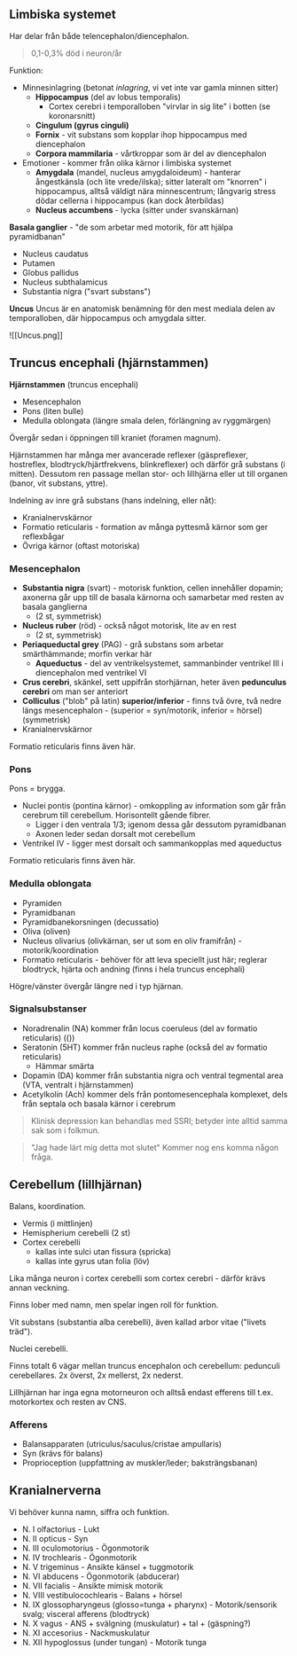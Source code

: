 ## Limbiska systemet
Har delar från både telencephalon/diencephalon.

> 0,1-0,3% död i neuron/år

Funktion:
- Minnesinlagring (betonat *inlagring*, vi vet inte var gamla minnen sitter)
	- **Hippocampus** (del av lobus temporalis)
		- Cortex cerebri i temporalloben "virvlar in sig lite" i botten (se koronarsnitt)
	- **Cingulum (gyrus cinguli)**
	- **Fornix** - vit substans som kopplar ihop hippocampus med diencephalon
	- **Corpora mammilaria** - vårtkroppar som är del av diencephalon
- Emotioner - kommer från olika kärnor i limbiska systemet
	- **Amygdala** (mandel, nucleus amygdaloideum) - hanterar ångestkänsla (och lite vrede/ilska); sitter lateralt om "knorren" i hippocampus, alltså väldigt nära minnescentrum; långvarig stress dödar cellerna i hippocampus (kan dock återbildas)
	- **Nucleus accumbens** - lycka (sitter under svanskärnan)

**Basala ganglier** - "de som arbetar med motorik, för att hjälpa pyramidbanan"
- Nucleus caudatus
- Putamen
- Globus pallidus
- Nucleus subthalamicus
- Substantia nigra ("svart substans")

**Uncus**
Uncus är en anatomisk benämning för den mest mediala delen av temporalloben, där hippocampus och amygdala sitter.

![[Uncus.png]]
## Truncus encephali (hjärnstammen)
**Hjärnstammen** (truncus encephali)
- Mesencephalon
- Pons (liten bulle)
- Medulla oblongata (längre smala delen, förlängning av ryggmärgen)

Övergår sedan i öppningen till kraniet (foramen magnum).

Hjärnstammen har många mer avancerade reflexer (gäspreflexer, hostreflex, blodtryck/hjärtfrekvens, blinkreflexer) och därför grå substans (i mitten). Dessutom ren passage mellan stor- och lillhjärna eller ut till organen (banor, vit substans, yttre).

Indelning av inre grå substans (hans indelning, eller nåt):
- Kranialnervskärnor
- Formatio reticularis - formation av många pyttesmå kärnor som ger reflexbågar
- Övriga kärnor (oftast motoriska)
### Mesencephalon
- **Substantia nigra** (svart) - motorisk funktion, cellen innehåller dopamin; axonerna går upp till de basala kärnorna och samarbetar med resten av basala ganglierna
	- (2 st, symmetrisk)
- **Nucleus ruber** (röd) - också något motorisk, lite av en rest
	- (2 st, symmetrisk)
- **Periaqueductal grey** (PAG) - grå substans som arbetar smärthämmande; morfin verkar här
	- **Aqueductus** - del av ventrikelsystemet, sammanbinder ventrikel III i diencephalon med ventrikel VI
- **Crus cerebri**, skänkel, sett uppifrån storhjärnan, heter även **pedunculus cerebri** om man ser anteriort
- **Colliculus** ("blob" på latin) **superior/inferior** - finns två övre, två nedre längs mesencephalon - (superior = syn/motorik, inferior = hörsel) (symmetrisk)
- Kranialnervskärnor

Formatio reticularis finns även här.

### Pons
Pons = brygga.
- Nuclei pontis (pontina kärnor) - omkoppling av information som går från cerebrum till cerebellum. Horisontellt gående fibrer.
	- Ligger i den ventrala 1/3; igenom dessa går dessutom pyramidbanan
	- Axonen leder sedan dorsalt mot cerebellum
- Ventrikel IV - ligger mest dorsalt och sammankopplas med aqueductus

Formatio reticularis finns även här.
### Medulla oblongata
- Pyramiden
- Pyramidbanan
- Pyramidbanekorsningen (decussatio)
- Oliva (oliven)
- Nucleus olivarius (olivkärnan, ser ut som en oliv framifrån) - motorik/koordination
- Formatio reticularis - behöver för att leva speciellt just här; reglerar blodtryck, hjärta och andning (finns i hela truncus encephali)

Högre/vänster övergår längre ned i typ hjärnan.
### Signalsubstanser
- Noradrenalin (NA) kommer från locus coeruleus (del av formatio reticularis)  (())
- Seratonin (5HT) kommer från nucleus raphe (också del av formatio reticularis)
	- Hämmar smärta
- Dopamin (DA) kommer från substantia nigra och ventral tegmental area (VTA, ventralt i hjärnstammen)
- Acetylkolin (Ach) kommer dels från pontomesencephala komplexet, dels från septala och basala kärnor i cerebrum

> Klinisk depression kan behandlas med SSRI; betyder inte alltid samma sak som i folkmun.

> "Jag hade lärt mig detta mot slutet"
> Kommer nog ens komma någon fråga.
## Cerebellum (lillhjärnan)
Balans, koordination.

- Vermis (i mittlinjen)
- Hemispherium cerebelli (2 st)
- Cortex cerebelli
	- kallas inte sulci utan fissura (spricka)
	- kallas inte gyrus utan folia (löv)

Lika många neuron i cortex cerebelli som cortex cerebri - därför krävs annan veckning.

Finns lober med namn, men spelar ingen roll för funktion.

Vit substans (substantia alba cerebelli), även kallad arbor vitae ("livets träd").

Nuclei cerebelli.

Finns totalt 6 vägar mellan truncus encephalon och cerebellum: pedunculi cerebellares. 2x överst, 2x mellerst, 2x nederst.

Lillhjärnan har inga egna motorneuron och alltså endast efferens till t.ex. motorkortex och resten av CNS.
### Afferens
- Balansapparaten (utriculus/saculus/cristae ampullaris)
- Syn (krävs för balans)
- Proprioception (uppfattning av muskler/leder; baksträngsbanan)
## Kranialnerverna
Vi behöver kunna namn, siffra och funktion.

- N. I olfactorius - Lukt
- N. II opticus - Syn
- N. III oculomotorius - Ögonmotorik
- N. IV trochlearis - Ögonmotorik
- N. V trigeminus - Ansikte känsel + tuggmotorik
- N. VI abducens - Ögonmotorik (abducerar)
- N. VII facialis - Ansikte mimisk motorik
- N. VIII vestibulocochlearis - Balans + hörsel
- N. IX glossopharyngeus (glosso=tunga + pharynx) - Motorik/sensorik svalg; visceral afferens (blodtryck)
- N. X vagus - ANS + svälgning (muskulatur) + tal + (gäspning?)
- N. XI accesorius - Nackmuskulatur
- N. XII hypoglossus (under tungan) - Motorik tunga